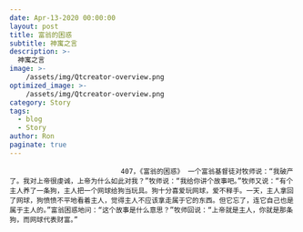 ```yaml
---
date: Apr-13-2020 00:00:00
layout: post
title: 富翁的困惑
subtitle: 神寓之言
description: >-
  神寓之言
image: >-
    /assets/img/Qtcreator-overview.png
optimized_image: >-
    /assets/img/Qtcreator-overview.png
category: Story
tags:
  - blog
  - Story
author: Ron
paginate: true
---
```


							　　407，《富翁的困惑》 一个富翁基督徒对牧师说：“我破产了。我对上帝很虔诚，上帝为什么如此对我？”牧师说：“我给你讲个故事吧。”牧师又说：“有个主人养了一条狗，主人把一个网球给狗当玩具。狗十分喜爱玩网球，爱不释手。一天，主人拿回了网球，狗愤愤不平地看着主人，觉得主人不应该拿走属于它的东西。但它忘了，连它自己也是属于主人的。”富翁困惑地问：“这个故事是什么意思？”牧师回说：“上帝就是主人，你就是那条狗，而网球代表财富。”
							
							
						